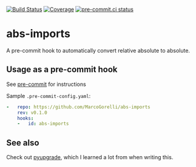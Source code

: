 [![Build Status](https://github.com/MarcoGorelli/abs-imports/workflows/tox/badge.svg)](https://github.com/MarcoGorelli/abs-imports/actions?workflow=tox)
[![Coverage](https://codecov.io/gh/MarcoGorelli/abs-imports/branch/main/graph/badge.svg)](https://codecov.io/gh/MarcoGorelli/abs-imports)
[![pre-commit.ci status](https://results.pre-commit.ci/badge/github/MarcoGorelli/abs-imports/main.svg)](https://results.pre-commit.ci/latest/github/MarcoGorelli/abs-imports/main)

abs-imports
===========

A pre-commit hook to automatically convert relative absolute to absolute.

## Usage as a pre-commit hook

See [pre-commit](https://github.com/pre-commit/pre-commit) for instructions

Sample `.pre-commit-config.yaml`:

```yaml
-   repo: https://github.com/MarcoGorelli/abs-imports
    rev: v0.1.0
    hooks:
    -   id: abs-imports
```

## See also

Check out [pyupgrade](https://github.com/asottile/pyupgrade), which I learned a lot from when writing this.
